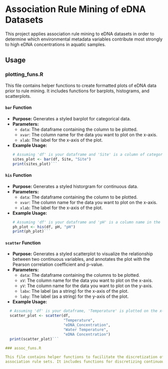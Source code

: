 # Association Rule Mining of eDNA Datasets

This project applies association rule mining to eDNA datasets in order to determine which
environmental metadata variables contribute most strongly to high eDNA concentrations in 
aquatic samples. 

## Usage

### plotting_funs.R

This file contains helper functions to create formatted plots of eDNA data prior to rule mining.
It includes functions for barplots, histograms, and scatterplots.

#### `bar` Function

- **Purpose:** Generates a styled barplot for categorical data.
- **Parameters:**
  - `data`: The dataframe containing the column to be plotted.
  - `xvar`: The column name for the data you want to plot on the x-axis.
  - `xlab`: The label for the x-axis of the plot.
- **Example Usage:**
  ```r
  # Assuming 'df' is your dataframe and 'Site' is a column of categorical data in the dataframe:
  sites_plot <- bar(df, Site, "Site")
  print(sites_plot)```

#### `his` Function

- **Purpose:** Generates a styled historgram for continuous data.
- **Parameters:**
  - `data`: The dataframe containing the column to be plotted.
  - `xvar`: The column name for the data you want to plot on the x-axis.
  - `xlab`: The label for the x-axis of the plot.
- **Example Usage:**
  ```r
  # Assuming 'df' is your dataframe and 'pH' is a column name in the dataframe:
  ph_plot <- his(df, pH, "pH")
  print(ph_plot)```

#### `scatter` Function

- **Purpose:** Generates a styled scatterplot to visualize the relationship between two continuous 
variables, and annotates the plot with the Pearson correlation coefficient and p-value.
- **Parameters:**
  - `data`: The dataframe containing the columns to be plotted.
  - `xV`: The column name for the data you want to plot on the x-axis.
  - `yV`: The column name for the data you want to plot on the y-axis.
  - `labx`: The label (as a string) for the x-axis of the plot.
  - `laby`: The label (as a string) for the y-axis of the plot.
- **Example Usage:**
```r
  # Assuming 'df' is your dataframe, 'Temperature' is plotted on the x-axis, and 'eDNA_Concentration' on the y-axis:
  scatter_plot <- scatter(df, 
                          "Temperature", 
                          "eDNA_Concentration", 
                          "Water Temperature", 
                          "eDNA Concentration")
  print(scatter_plot)```

### assoc_funs.R

This file contains helper functions to facilitate the discretization of data and the comparison of 
association rule sets. It includes functions for discretizing continuous variables, comparing two or more rulesets, and extracting rule labels for visualization.